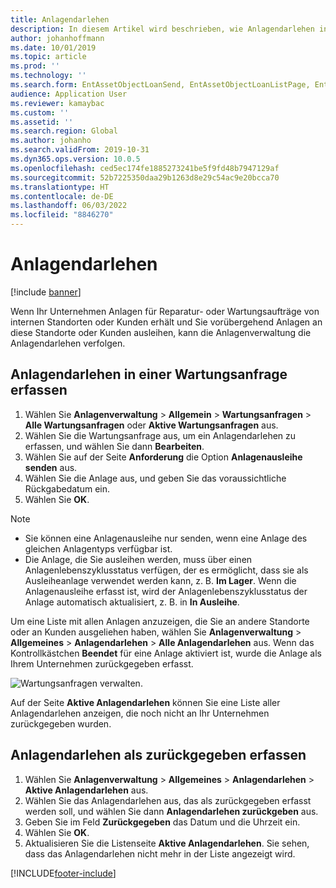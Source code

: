 ```yaml
---
title: Anlagendarlehen
description: In diesem Artikel wird beschrieben, wie Anlagendarlehen in der Anlagenverwaltung erfasst werden.
author: johanhoffmann
ms.date: 10/01/2019
ms.topic: article
ms.prod: ''
ms.technology: ''
ms.search.form: EntAssetObjectLoanSend, EntAssetObjectLoanListPage, EntAssetObjectLoanReturn, EntAssetObjectLoanInfoPart
audience: Application User
ms.reviewer: kamaybac
ms.custom: ''
ms.assetid: ''
ms.search.region: Global
ms.author: johanho
ms.search.validFrom: 2019-10-31
ms.dyn365.ops.version: 10.0.5
ms.openlocfilehash: ced5ec174fe1885273241be5f9fd48b7947129af
ms.sourcegitcommit: 52b7225350daa29b1263d8e29c54ac9e20bcca70
ms.translationtype: HT
ms.contentlocale: de-DE
ms.lasthandoff: 06/03/2022
ms.locfileid: "8846270"
---
```

# <a name="asset-loans"></a>Anlagendarlehen

[!include [banner](../../includes/banner.md)]

 

Wenn Ihr Unternehmen Anlagen für Reparatur- oder Wartungsaufträge von internen Standorten oder Kunden erhält und Sie vorübergehend Anlagen an diese Standorte oder Kunden ausleihen, kann die Anlagenverwaltung die Anlagendarlehen verfolgen.

## <a name="register-asset-loans-on-a-maintenance-request"></a>Anlagendarlehen in einer Wartungsanfrage erfassen

1. Wählen Sie **Anlagenverwaltung** \> **Allgemein** \> **Wartungsanfragen** \> **Alle Wartungsanfragen** oder **Aktive Wartungsanfragen** aus.
2. Wählen Sie die Wartungsanfrage aus, um ein Anlagendarlehen zu erfassen, und wählen Sie dann **Bearbeiten**.
3. Wählen Sie auf der Seite **Anforderung** die Option **Anlagenausleihe senden** aus.
4. Wählen Sie die Anlage aus, und geben Sie das voraussichtliche Rückgabedatum ein.
5. Wählen Sie **OK**.

> [!NOTE]
> - Sie können eine Anlagenausleihe nur senden, wenn eine Anlage des gleichen Anlagentyps verfügbar ist.
> - Die Anlage, die Sie ausleihen werden, muss über einen Anlagenlebenszyklusstatus verfügen, der es ermöglicht, dass sie als Ausleiheanlage verwendet werden kann, z. B. **Im Lager**. Wenn die Anlagenausleihe erfasst ist, wird der Anlagenlebenszyklusstatus der Anlage automatisch aktualisiert, z. B. in **In Ausleihe**.

Um eine Liste mit allen Anlagen anzuzeigen, die Sie an andere Standorte oder an Kunden ausgeliehen haben, wählen Sie **Anlagenverwaltung** \> **Allgemeines** \> **Anlagendarlehen** \> **Alle Anlagendarlehen** aus. Wenn das Kontrollkästchen **Beendet** für eine Anlage aktiviert ist, wurde die Anlage als Ihrem Unternehmen zurückgegeben erfasst.

![Wartungsanfragen verwalten.](media/06-manage-maintenance-requests.png)

Auf der Seite **Aktive Anlagendarlehen** können Sie eine Liste aller Anlagendarlehen anzeigen, die noch nicht an Ihr Unternehmen zurückgegeben wurden.

## <a name="register-loan-assets-as-returned"></a>Anlagendarlehen als zurückgegeben erfassen

1. Wählen Sie **Anlagenverwaltung** \> **Allgemeines** \> **Anlagendarlehen** \> **Aktive Anlagendarlehen** aus.
2. Wählen Sie das Anlagendarlehen aus, das als zurückgegeben erfasst werden soll, und wählen Sie dann **Anlagendarlehen zurückgeben** aus.
3. Geben Sie im Feld **Zurückgegeben** das Datum und die Uhrzeit ein.
4. Wählen Sie **OK**.
5. Aktualisieren Sie die Listenseite **Aktive Anlagendarlehen**. Sie sehen, dass das Anlagendarlehen nicht mehr in der Liste angezeigt wird.


[!INCLUDE[footer-include](../../../includes/footer-banner.md)]